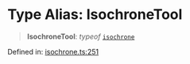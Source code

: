 # Type Alias: IsochroneTool

> **IsochroneTool**: *typeof* [`isochrone`](../variables/isochrone.md)

Defined in: [isochrone.ts:251](https://github.com/GeoDaCenter/openassistant/blob/2cb8f20a901f3385efeb40778248119c5e49db78/packages/osm/src/isochrone.ts#L251)
